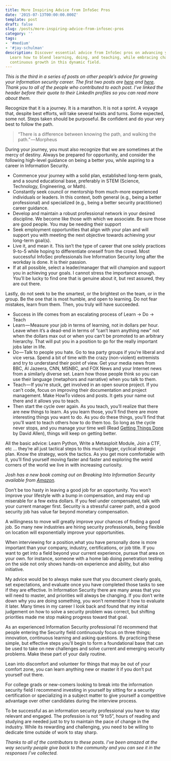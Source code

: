 ```yaml
---
title: More Inspiring Advice from InfoSec Pros
date: '2015-07-13T00:00:00.000Z'
template: post
draft: false
slug: /posts/more-inspiring-advice-from-infosec-pros
category: ''
tags:
- '#medium'
- '#jay-schulman'
description: Discover essential advice from InfoSec pros on advancing your career.
  Learn how to blend learning, doing, and teaching, while embracing challenges and
  continuous growth in this dynamic field.
---
```

*This is the third in a series of posts on other people’s advice for growing your information security career. The first two posts are *[*here*](https://www.jayschulman.com/15-career-tips-from-matt-konda/)* and *[*here*](https://www.jayschulman.com/inspiring-advice-from-5-infosec-pros/)*. Thank you to all of the people who contributed to each post. I’ve linked the header before their quote to their LinkedIn profiles so you can read more about them.*

Recognize that it is a journey. It is a marathon. It is not a sprint. A voyage that, despite best efforts, will take several twists and turns. Some expected, some not. Steps taken should be purposeful. Be confident and do your very best to follow the path.

> “There is a difference between knowing the path, and walking the path.” — Morpheus

During your journey, you must also recognize that we are sometimes at the mercy of destiny. Always be prepared for opportunity, and consider the following high-level guidance on being a better you, while aspiring to a career in Information Security.

- Commence your journey with a solid plan, established long-term goals, and a sound educational base, preferably in STEM (Science, Technology, Engineering, or Math).
- Constantly seek council or mentorship from much-more experienced individuals or leaders. In this context, both general (e.g., being a better professional) and specialized (e.g., being a better security practitioner) career guidance.
- Develop and maintain a robust professional network in your desired discipline. We become like those with which we associate. Be sure those are good people. You may be needing their support
- Seek employment opportunities that align with your plan and will support you with meeting the next objective towards achieving your long-term goal(s).
- Live it, and mean it. This isn’t the type of career that one solely practices 9-to-5 while hoping to differentiate oneself from the crowd. Most successful InfoSec professionals live Information Security long after the workday is done. It is their passion.
- If at all possible, select a leader/manager that will champion and support you in achieving your goals. I cannot stress the importance enough. You’ll be lucky to find one that is genuine about it, but rest assured, they are out there.

Lastly, do not seek to be the smartest, or the brightest on the team, or in the group. Be the one that is most humble, and open to learning. Do not fear mistakes, learn from them. Then, you truly will have succeeded.

- Success in life comes from an escalating process of Learn -> Do -> Teach
- Learn — Measure your job in terms of learning, not in dollars per hour. Leave when it’s a dead-end in terms of “can’t learn anything new” not when the dollars max out or when you can’t be promoted to an arbitrary hierarchy. That will put you in a position to go for the really important jobs later in life.
- Do — Talk to people you hate. Go to tea party groups if you’re liberal and vice versa. Spend a bit of time with the crazy (non-violent) extremists and try to understand their point of view. Get your media news from BBC, Al Jazeera, CNN, MSNBC, and FOX News and your Internet news from a similarly diverse set. Learn how those people think so you can use their language (metaphors and narrative) when you talk to them.
- Teach — If you’re stuck, get involved in an open source project. If you can’t code, focus on improving their documentation and project management. Make HowTo videos and posts. It gets your name out there and it allows you to teach.
- Then start the cycle over again. As you teach, you’ll realize that there are new things to learn. As you learn those, you’ll find there are more interesting things you want to do. As you do these things, you’ll find that you’ll want to teach others how to do them too. So long as the cycle never stops, and you manage your time well (Read [Getting Things Done](http://amzn.to/1LTihrf) by David Allen), things will keep on getting better.

All the basic advice: Learn Python, Write a Metasploit Module, Join a CTF, etc … they’re all just tactical steps to this much bigger, cyclical strategic plan. Know the strategy, work the tactics. As you get more comfortable with it, you’ll find yourself moving faster and faster and exploring the weird corners of the world we live in with increasing curiosity.

*Josh has a new book coming out on Breaking Into Information Security available from *[*Amazon*](http://amzn.to/1LTiudZ)*.*

Don’t be too hasty in leaving a good job for an opportunity. You won’t improve your lifestyle with a bump in compensation, and may end up miserable for a few extra dollars. If you feel under compensated, talk with your current manager first. Security is a stressful career path, and a good security job has value far beyond monetary compensation.

A willingness to move will greatly improve your chances of finding a good job. So many new industries are hiring security professionals, being flexible on location will exponentially improve your opportunities.

When interviewing for a position,what you have personally done is more important than your company, industry, certifications, or job title. If you want to get into a field beyond your current experience, pursue that area on your own. for instance, someone with a home lab doing penetration testing on the side not only shows hands-on experience and ability, but also initiative.

My advice would be to always make sure that you document clearly goals, set expectations, and evaluate once you have completed those tasks to see if they are effective. In Information Security there are many areas that you will need to master, and priorities will always be changing. If you don’t write down why you are doing something, you won’t remember it how to evaluate it later. Many times in my career I look back and found that my initial judgement on how to solve a security problem was correct, but shifting priorities made me stop making progress toward that goal.

As an experienced Information Security professional I’d recommend that people entering the Security field continuously focus on three things; innovation, continuous learning and asking questions. By practicing these simple, but effective steps you’ll begin to form a foundational base that can be used to take on new challenges and solve current and emerging security problems. Make these part of your daily routine.

Lean into discomfort and volunteer for things that may be out of your comfort zone, you can learn anything new or master it if you don’t put yourself out there.

For college grads or new-comers looking to break into the information security field I recommend investing in yourself by sitting for a security certification or specializing in a subject matter to give yourself a competitive advantage over other candidates during the interview process.

To be successful as an information security professional you have to stay relevant and engaged. The profession is not “9 to5”, hours of reading and studying are needed just to try to maintain the pace of change in the industry. While its rewarding and challenging, you need to be willing to dedicate time outside of work to stay sharp.

*Thanks to all of the contributors to these posts. I’ve been amazed at the way security people give back to the community and you can see it in the responses I’ve collected.*